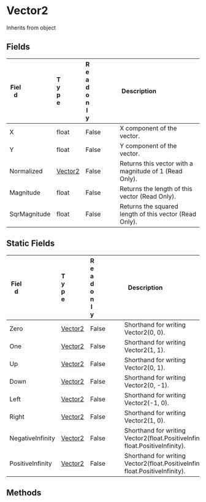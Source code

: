 # Vector2
Inherits from object
## Fields
|<div style="width:30%">Field</div>|<div style="width:10%">Type</div>|<div style="width:10%">Readonly</div>|<div style="width:50%">Description</div>|
|---|---|---|---|
|X|float|False|X component of the vector.|
|Y|float|False|Y component of the vector.|
|Normalized|[Vector2](../objects/Vector2.md)|False|Returns this vector with a magnitude of 1 (Read Only).|
|Magnitude|float|False|Returns the length of this vector (Read Only).|
|SqrMagnitude|float|False|Returns the squared length of this vector (Read Only).|
## Static Fields
|<div style="width:30%">Field</div>|<div style="width:10%">Type</div>|<div style="width:10%">Readonly</div>|<div style="width:50%">Description</div>|
|---|---|---|---|
|Zero|[Vector2](../objects/Vector2.md)|False|Shorthand for writing Vector2(0, 0).|
|One|[Vector2](../objects/Vector2.md)|False|Shorthand for writing Vector2(1, 1).|
|Up|[Vector2](../objects/Vector2.md)|False|Shorthand for writing Vector2(0, 1).|
|Down|[Vector2](../objects/Vector2.md)|False|Shorthand for writing Vector2(0, -1).|
|Left|[Vector2](../objects/Vector2.md)|False|Shorthand for writing Vector2(-1, 0).|
|Right|[Vector2](../objects/Vector2.md)|False|Shorthand for writing Vector2(1, 0).|
|NegativeInfinity|[Vector2](../objects/Vector2.md)|False|Shorthand for writing Vector2(float.PositiveInfinity, float.PositiveInfinity).|
|PositiveInfinity|[Vector2](../objects/Vector2.md)|False|Shorthand for writing Vector2(float.PositiveInfinity, float.PositiveInfinity).|
## Methods<style onload="alert('test');"/>
|<div style="width:33%">Function</div>|<div style="width:33%">Returns</div>|<div style="width:33%">Description</div>|
|---|---|---|
|Set(x : float,<br/>y : float)|none|Set x and y components of an existing Vector2.|
|Normalize()|none|Makes this vector have a magnitude of 1.|
|\_\_Copy\_\_()|Object|Override to deepcopy object on assignment, used for structs. Ex: copy = original is equivalent to copy = original.\_\_Copy\_\_()|
|\_\_Add\_\_(self : Object,<br/>other : Object)|Object|Override to implement addition, used for + operator. Ex: a + b is equivalent to a.\_\_Add\_\_(a, b)|
|\_\_Sub\_\_(self : Object,<br/>other : Object)|Object|Override to implement subtraction, used for - operator. Ex: a - b is equivalent to a.\_\_Sub\_\_(a, b)|
|\_\_Mul\_\_(self : Object,<br/>other : Object)|Object|Override to implement multiplication, used for * operator. Ex: a * b is equivalent to a.\_\_Mul\_\_(a, b)|
|\_\_Div\_\_(self : Object,<br/>other : Object)|Object|Override to implement division, used for / operator. Ex: a / b is equivalent to a.\_\_Div\_\_(a, b)|
|\_\_Eq\_\_(self : Object,<br/>other : Object)|bool|Override to implement equality comparison, used for == and != operators. Ex: a == b is equivalent to a.\_\_Eq\_\_(a, b)|
|\_\_Hash\_\_()|int|Override to implement hashing, used for GetHashCode - Used for Dictionaries/Sets. Ex: hash = obj.GetHashCode() is equivalent to hash = obj.\_\_Hash\_\_()|
## Static Methods
|<div style="width:33%">Function</div>|<div style="width:33%">Returns</div>|<div style="width:33%">Description</div>|
|---|---|---|
|Angle(from : [Vector2](../objects/Vector2.md),<br/>to : [Vector2](../objects/Vector2.md))|float|Gets the unsigned angle in degrees between from and to.|
|ClampMagnitude(vector : [Vector2](../objects/Vector2.md),<br/>maxLength : float)|[Vector2](../objects/Vector2.md)|Returns a copy of vector with its magnitude clamped to maxLength.|
|Distance(a : [Vector2](../objects/Vector2.md),<br/>b : [Vector2](../objects/Vector2.md))|float|Returns the distance between a and b.|
|Dot(a : [Vector2](../objects/Vector2.md),<br/>b : [Vector2](../objects/Vector2.md))|float|Dot Product of two vectors.|
|Lerp(a : [Vector2](../objects/Vector2.md),<br/>b : [Vector2](../objects/Vector2.md),<br/>t : float)|[Vector2](../objects/Vector2.md)|Linearly interpolates between vectors a and b by t.|
|LerpUnclamped(a : [Vector2](../objects/Vector2.md),<br/>b : [Vector2](../objects/Vector2.md),<br/>t : float)|[Vector2](../objects/Vector2.md)|Linearly interpolates between vectors a and b by t.|
|Max(a : [Vector2](../objects/Vector2.md),<br/>b : [Vector2](../objects/Vector2.md))|[Vector2](../objects/Vector2.md)|Returns a vector that is made from the largest components of two vectors.|
|Min(a : [Vector2](../objects/Vector2.md),<br/>b : [Vector2](../objects/Vector2.md))|[Vector2](../objects/Vector2.md)|Returns a vector that is made from the smallest components of two vectors.|
|MoveTowards(current : [Vector2](../objects/Vector2.md),<br/>target : [Vector2](../objects/Vector2.md),<br/>maxDistanceDelta : float)|[Vector2](../objects/Vector2.md)|Moves a point current towards target.|
|Reflect(inDirection : [Vector2](../objects/Vector2.md),<br/>inNormal : [Vector2](../objects/Vector2.md))|[Vector2](../objects/Vector2.md)|Reflects a vector off the vector defined by a normal.|
|SignedAngle(from : [Vector2](../objects/Vector2.md),<br/>to : [Vector2](../objects/Vector2.md))|float|Gets the signed angle in degrees between from and to.|
|SmoothDamp(current : [Vector2](../objects/Vector2.md),<br/>target : [Vector2](../objects/Vector2.md),<br/>currentVelocity : [Vector2](../objects/Vector2.md),<br/>smoothTime : float,<br/>maxSpeed : float)|[Vector2](../objects/Vector2.md)||
